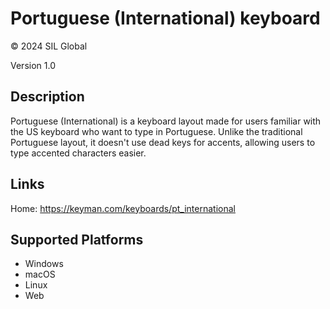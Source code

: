 Portuguese (International) keyboard
==============

© 2024 SIL Global

Version 1.0

Description
-----------

Portuguese (International) is a keyboard layout made for users familiar with the US keyboard who want to type in Portuguese. 
Unlike the traditional Portuguese layout, it doesn't use dead keys for accents, allowing users to type accented characters easier.

Links
-----

Home: https://keyman.com/keyboards/pt_international

Supported Platforms
-------------------
 * Windows
 * macOS
 * Linux
 * Web


